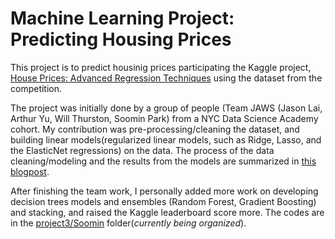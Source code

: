 # Machine Learning Project: Predicting Housing Prices

This project is to predict housinig prices participating the Kaggle project, [House Prices: Advanced Regression Techniques](https://www.kaggle.com/c/house-prices-advanced-regression-techniques) using the dataset from the competition. 

The project was initially done by a group of people (Team JAWS (Jason Lai, Arthur Yu, Will Thurston, Soomin Park) from a NYC Data Science Academy cohort. My contribution was pre-processing/cleaning the dataset, and building linear models(regularized linear models, such as Ridge, Lasso, and the ElasticNet regressions) on the data. The process of the data cleaning/modeling and the results from the models are summarized in [this blogpost](https://nycdatascience.com/blog/student-works/predicting-housing-prices-in-ames-iowa-2/). 

After finishing the team work, I personally added more work on developing decision trees models and ensembles (Random Forest, Gradient Boosting) and stacking, and raised the Kaggle leaderboard score more. The codes are in the [project3/Soomin](https://github.com/juliepark7/project3/tree/master/Soomin) folder(*currently being organized*).


